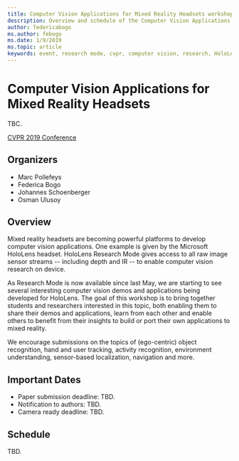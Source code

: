 ```yaml
---
title: Computer Vision Applications for Mixed Reality Headsets workshop at CVPR 2019
description: Overview and schedule of the Computer Vision Applications for Mixed Reality Headsets workshop, to be delivered at the CVPR Conference on June 2019.
author: federicabogo
ms.author: febogo
ms.date: 1/9/2019
ms.topic: article
keywords: event, research mode, cvpr, computer vision, research, HoloLens
---
```


# Computer Vision Applications for Mixed Reality Headsets
TBC.

[CVPR 2019 Conference](http://cvpr2019.thecvf.com/)

## Organizers
* Marc Pollefeys
* Federica Bogo
* Johannes Schoenberger
* Osman Ulusoy

## Overview

Mixed reality headsets are becoming powerful platforms to develop computer vision applications. 
One example is given by the Microsoft HoloLens headset. HoloLens Research Mode gives access to all raw image sensor streams -- including depth and IR --  to enable computer vision research on device.

As Research Mode is now available since last May, we are starting to see several interesting computer vision demos and applications being developed for HoloLens.
The goal of this workshop is to bring together students and researchers interested in this topic, both enabling them to share their demos and applications, learn from each other and enable others to benefit from their insights to build or port their own applications to mixed reality.

We encourage submissions on the topics of (ego-centric) object recognition, hand and user tracking, activity recognition, environment understanding, sensor-based localization, navigation and more.

## Important Dates
- Paper submission deadline: TBD.
- Notification to authors: TBD.
- Camera ready deadline: TBD.

## Schedule
TBD.
